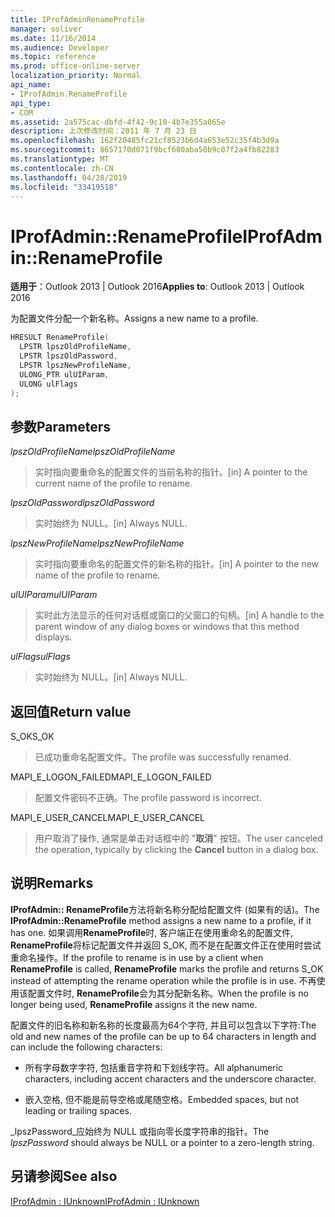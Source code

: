 ```yaml
---
title: IProfAdminRenameProfile
manager: soliver
ms.date: 11/16/2014
ms.audience: Developer
ms.topic: reference
ms.prod: office-online-server
localization_priority: Normal
api_name:
- IProfAdmin.RenameProfile
api_type:
- COM
ms.assetid: 2a575cac-dbfd-4f42-9c10-4b7e355a065e
description: 上次修改时间：2011 年 7 月 23 日
ms.openlocfilehash: 162f20485fc21cf8523b6d4a653e52c35f4b3d9a
ms.sourcegitcommit: 8657170d071f9bcf680aba50b9c07f2a4fb82283
ms.translationtype: MT
ms.contentlocale: zh-CN
ms.lasthandoff: 04/28/2019
ms.locfileid: "33419518"
---
```

# <a name="iprofadminrenameprofile"></a><span data-ttu-id="f46f1-103">IProfAdmin::RenameProfile</span><span class="sxs-lookup"><span data-stu-id="f46f1-103">IProfAdmin::RenameProfile</span></span>

  
  
<span data-ttu-id="f46f1-104">**适用于**：Outlook 2013 | Outlook 2016</span><span class="sxs-lookup"><span data-stu-id="f46f1-104">**Applies to**: Outlook 2013 | Outlook 2016</span></span> 
  
<span data-ttu-id="f46f1-105">为配置文件分配一个新名称。</span><span class="sxs-lookup"><span data-stu-id="f46f1-105">Assigns a new name to a profile.</span></span>
  
```cpp
HRESULT RenameProfile(
  LPSTR lpszOldProfileName,
  LPSTR lpszOldPassword,
  LPSTR lpszNewProfileName,
  ULONG_PTR ulUIParam,
  ULONG ulFlags
);
```

## <a name="parameters"></a><span data-ttu-id="f46f1-106">参数</span><span class="sxs-lookup"><span data-stu-id="f46f1-106">Parameters</span></span>

 <span data-ttu-id="f46f1-107">_lpszOldProfileName_</span><span class="sxs-lookup"><span data-stu-id="f46f1-107">_lpszOldProfileName_</span></span>
  
> <span data-ttu-id="f46f1-108">实时指向要重命名的配置文件的当前名称的指针。</span><span class="sxs-lookup"><span data-stu-id="f46f1-108">[in] A pointer to the current name of the profile to rename.</span></span>
    
 <span data-ttu-id="f46f1-109">_lpszOldPassword_</span><span class="sxs-lookup"><span data-stu-id="f46f1-109">_lpszOldPassword_</span></span>
  
> <span data-ttu-id="f46f1-110">实时始终为 NULL。</span><span class="sxs-lookup"><span data-stu-id="f46f1-110">[in] Always NULL.</span></span>
    
 <span data-ttu-id="f46f1-111">_lpszNewProfileName_</span><span class="sxs-lookup"><span data-stu-id="f46f1-111">_lpszNewProfileName_</span></span>
  
> <span data-ttu-id="f46f1-112">实时指向要重命名的配置文件的新名称的指针。</span><span class="sxs-lookup"><span data-stu-id="f46f1-112">[in] A pointer to the new name of the profile to rename.</span></span>
    
 <span data-ttu-id="f46f1-113">_ulUIParam_</span><span class="sxs-lookup"><span data-stu-id="f46f1-113">_ulUIParam_</span></span>
  
> <span data-ttu-id="f46f1-114">实时此方法显示的任何对话框或窗口的父窗口的句柄。</span><span class="sxs-lookup"><span data-stu-id="f46f1-114">[in] A handle to the parent window of any dialog boxes or windows that this method displays.</span></span> 
    
 <span data-ttu-id="f46f1-115">_ulFlags_</span><span class="sxs-lookup"><span data-stu-id="f46f1-115">_ulFlags_</span></span>
  
> <span data-ttu-id="f46f1-116">实时始终为 NULL。</span><span class="sxs-lookup"><span data-stu-id="f46f1-116">[in] Always NULL.</span></span>
    
## <a name="return-value"></a><span data-ttu-id="f46f1-117">返回值</span><span class="sxs-lookup"><span data-stu-id="f46f1-117">Return value</span></span>

<span data-ttu-id="f46f1-118">S_OK</span><span class="sxs-lookup"><span data-stu-id="f46f1-118">S_OK</span></span> 
  
> <span data-ttu-id="f46f1-119">已成功重命名配置文件。</span><span class="sxs-lookup"><span data-stu-id="f46f1-119">The profile was successfully renamed.</span></span>
    
<span data-ttu-id="f46f1-120">MAPI_E_LOGON_FAILED</span><span class="sxs-lookup"><span data-stu-id="f46f1-120">MAPI_E_LOGON_FAILED</span></span> 
  
> <span data-ttu-id="f46f1-121">配置文件密码不正确。</span><span class="sxs-lookup"><span data-stu-id="f46f1-121">The profile password is incorrect.</span></span>
    
<span data-ttu-id="f46f1-122">MAPI_E_USER_CANCEL</span><span class="sxs-lookup"><span data-stu-id="f46f1-122">MAPI_E_USER_CANCEL</span></span> 
  
> <span data-ttu-id="f46f1-123">用户取消了操作, 通常是单击对话框中的 "**取消**" 按钮。</span><span class="sxs-lookup"><span data-stu-id="f46f1-123">The user canceled the operation, typically by clicking the **Cancel** button in a dialog box.</span></span> 
    
## <a name="remarks"></a><span data-ttu-id="f46f1-124">说明</span><span class="sxs-lookup"><span data-stu-id="f46f1-124">Remarks</span></span>

<span data-ttu-id="f46f1-125">**IProfAdmin:: RenameProfile**方法将新名称分配给配置文件 (如果有的话)。</span><span class="sxs-lookup"><span data-stu-id="f46f1-125">The **IProfAdmin::RenameProfile** method assigns a new name to a profile, if it has one.</span></span> <span data-ttu-id="f46f1-126">如果调用**RenameProfile**时, 客户端正在使用重命名的配置文件, **RenameProfile**将标记配置文件并返回 S_OK, 而不是在配置文件正在使用时尝试重命名操作。</span><span class="sxs-lookup"><span data-stu-id="f46f1-126">If the profile to rename is in use by a client when **RenameProfile** is called, **RenameProfile** marks the profile and returns S_OK instead of attempting the rename operation while the profile is in use.</span></span> <span data-ttu-id="f46f1-127">不再使用该配置文件时, **RenameProfile**会为其分配新名称。</span><span class="sxs-lookup"><span data-stu-id="f46f1-127">When the profile is no longer being used, **RenameProfile** assigns it the new name.</span></span> 
  
<span data-ttu-id="f46f1-128">配置文件的旧名称和新名称的长度最高为64个字符, 并且可以包含以下字符:</span><span class="sxs-lookup"><span data-stu-id="f46f1-128">The old and new names of the profile can be up to 64 characters in length and can include the following characters:</span></span>
  
- <span data-ttu-id="f46f1-129">所有字母数字字符, 包括重音字符和下划线字符。</span><span class="sxs-lookup"><span data-stu-id="f46f1-129">All alphanumeric characters, including accent characters and the underscore character.</span></span>
    
- <span data-ttu-id="f46f1-130">嵌入空格, 但不能是前导空格或尾随空格。</span><span class="sxs-lookup"><span data-stu-id="f46f1-130">Embedded spaces, but not leading or trailing spaces.</span></span>
    
<span data-ttu-id="f46f1-131">_lpszPassword_应始终为 NULL 或指向零长度字符串的指针。</span><span class="sxs-lookup"><span data-stu-id="f46f1-131">The  _lpszPassword_ should always be NULL or a pointer to a zero-length string.</span></span> 
  
## <a name="see-also"></a><span data-ttu-id="f46f1-132">另请参阅</span><span class="sxs-lookup"><span data-stu-id="f46f1-132">See also</span></span>



[<span data-ttu-id="f46f1-133">IProfAdmin : IUnknown</span><span class="sxs-lookup"><span data-stu-id="f46f1-133">IProfAdmin : IUnknown</span></span>](iprofadminiunknown.md)

